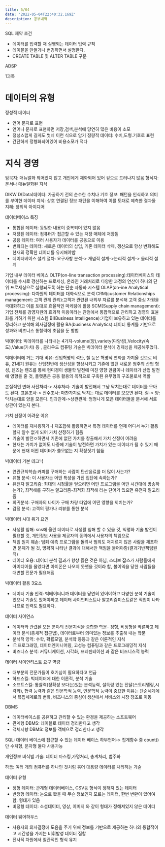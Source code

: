 ```yaml
---
title: 5/04
date: '2022-05-04T22:40:32.169Z'
description: 공부내역
---
```


SQL 제약 조건

-   데이터를 입력할 때 실행되는 데이터 입력 규칙
-   테이블을 만들거나 변경하면서 설정한다.
-   CREATE TABLE 및 ALTER TABLE 구문

ADSP

1과목

# 데이터의 유형

정성적 데이터

-   언어 문자로 표현
-   언어나 문자로 표현하면 저장,검색,분석에 당연히 많은 비용이 소모
-   정성스럽게 길게도 썻네 이런 식으로 암기
    정량적 데이터: 수치,도형.기호로 표현
-   간단하게 정형화되어있어 비용소모가 적다

# 지식 경영

암묵지: 매뉴얼화 되어있지 않고 개인에게 체화되어 있어 겉으로 드러나지 않음
형식지: 문서나 매뉴얼화된 지식

DIKW
D(Data)데이터: 가공하기 전의 순수한 수치나 기호
정보: 패턴을 인식하고 의미를 부여한 데이터
지식: 상호 연결된 정보 패턴을 이해하여 이를 토대로 예측한 결과물
지혜: 창의적 아이디어

데이터베이스 특징

-   통합된 데이터: 동일한 내용이 중복되어 있지 않음
-   저장된 데이터: 컴퓨터가 접근할 수 있는 저장 매체에 저장됨
-   공용 데이터: 여러 사용자가 데이터를 공동으로 이용
-   변화되는 데이터: 새로운 데이터의 삽입, 기존 데이터 삭제, 갱신으로 항상 변화해도 현재의 정확한 데이터를 유지해야함
-   데이터베이스 설계 절차: 요구사항 분석-> 개념적 설계->논리적 설계-> 물리적 설계

기업 내부 데이터 베이스
OLTP(on-line transaction processing):데이터베이스의 데이터를 수시로 갱신하는 프로세싱, 온라인 거래처리로 다양한 과정의 연산이 하나의 단위 프로세싱으로 실행되도록 하는 단순 자동화 시스템
OLAP(on-ine Analytical processing): 다차원의 데이터를 대화식으로 분석
CRM(customer Relationships management: 고객 관계 관리):고객과 관련된 내외부 자료를 분석해 고객 중심 자원을 극대화하고 이를 토대로 효율적인 마케팅에 활용
SCM(Supply chain management):기업 전체를 경영자원의 효과적 이용이라는 관점에서 통합적으로 관리하고 경영의 효율화를 기하기 위한 시스템
BI(Business Intelligence):기업이 보유하고 있는 데이터를 정리하고 분석해 의사결정에 활용
BA(business Analytics):데이터 통계를 기반으로 성과와 비즈니스 통찰력에 초점을 둔 방법

빅데이터: 빅데이터를 나타내는 4가지-volume(양),variety(다양성),Velocity(속도),Value(가치) 등 , 클라우드 컴퓨팅 기술은 빅데이터 분석에 경제성을 제공해주었다.

빅데이터에 거는 기대 비유: 산업혁명의 석탄, 철 등은 혁명적 변화를 가져올 것으로 비유, 21세기 원유는 산업전반에 생산성을 향상시키고 기존에 없던 새로운 범주의 산업 형성, 렌즈는 렌즈를 통해 현미경이 생물학 발전에 미친 영향 만큼이나 데이터가 산업 발전에 영향을 줄 것, 플랫폼은 공동 활용의 목적으로 구축된 유무형의 구조물로서 역할

본질적인 변화
사전처리-> 사후처리: 기술이 발전해서 그냥 닥치는대로 데이터를 모아도 된다.
표본조사-> 전수조사: 마찬가지로 닥치는 대로 데이터를 모으면 된다.
질-> 양: 닥치는대로 양을 모은다.
인과관계->상관관계: 엄청나게 모은 데이터들을 분서해 서로 상관이 있는지 본다.

가치 선정이 어려운 이유

-   데이터를 재사용하거나 재조합해 활용하면서 특정 데이터를 언제 어디서 누가 활용할지 알수 없게 되어 가치 산정하기 힘듬
-   기술이 발전ㅇ하면서 기존에 없던 가치를 창출해서 가치 산정이 어려움
-   현재는 가치가 없어도 나중에 기술이 발전하면 가치가 있는 데이터가 될 수 있기 때문에 현재 어떤 데이터가 쓸모없는 지 확정짓기 힘듦

빅데이터 기본 테크닉

-   연관규칙학습:커피를 구매하는 사람이 탄산음료를 더 많이 사는가?
-   유형 분석: 이 사용자는 어떤 특성을 가진 집단에 속하는가?
-   유전자 알고리즘: 최대의 시청률을 얻으려면 어떤 프로그램을 어떤 시간대에 방송하는가?, 최적해를 구하는 알고리즘-최적화 최적해 라는 단어가 있으면 유전자 알고리즘
-   회귀분석: 구매자의 나이가 구매 차량 타입에 어떤 영향을 끼치는가?
-   감정 분석: 고객의 평가나 리뷰를 통한 분석

빅데이터 시대 위기 요인

-   사생활 침해: sns에 올린 데이터로 사생활 침해 할 수 있을 것, 익명화 기술 발전이 필요할 것, 개인정보 사용을 제공자의 동의에서 사용자의 책임으로
-   책임 원치 훼손: 범죄 예측 프로그램을 돌려서 범죄도 저지르지 않은 사람을 체포하면 문제가 될 것, 명확히 나타난 결과에 대해서만 책임을 물어야함(결과기반책임원칙)
-   데이터 오용: 데이터 분석 결과가 항상 옳은 것은 아님, 스티브 잡스가 사람들에게 아이디어를 물었다면 아이폰은 나오지 못햇을 것이라 함, 불이익을 당한 사람들을 대변할 전문가 필요해짐

빅데이터 활용 3요소

-   데이터 기술 인력: 빅테이터니까 데이터를 당연히 있어야하고 다양한 분석 기술이 있으니 기술도 있어야하고 데이터 사이언티스트나 알고리즘미스트같은 직업이 나타나므로 인력도 필요하다.

데이터 사이언스

-   데이터와 관련된 모든 분야의 전문지식을 종합한 학문- 정형, 비정형을 막론하고 데이터 분석(총체적 접근법), 데이터로부터 의미있는 정보를 추출해 내는 학문
-   분석적 영역: 수학, 확률모델, 분석학 등등과 같은 이론적인 지식
-   IT:프로그래밍, 데이터엔지니어링, 고성능 컴퓨팅과 같은 프로그래밍적 지식
-   비즈니스 분석: 커뮤니케이션, 시각화, 프레젠테이션 과 같은 비즈니스적 능력

데이터 사이언티스트 요구 역량

-   대부분의 전문가들이 호기심이 필요하다고 언급
-   하드스킬: 빅데이터에 대한 이론적, 분석 기술
-   소프트스킬: 통찰력(정확성 보다는)있는 분석능력, 설득령 있는 전달(스토리텔링,시각화), 협력 능력과 같은 인문학적 능력, 인문학적 능력이 중요한 이유는 단순세계에서 복잡세계로의 변화, 비즈니스의 중심이 생산에서 서비스와 시장 창조로 이동

DBMS

-   데이터베이스를 공유하고 관리할 수 있는 환경을 제공하는 소프트웨어
-   관계형 DBMS: 테이블로 데이터 정리한다고 생각
-   객체지향 DBMS: 정보를 객체으로 정리한다고 생각

SQL: 데이터 베이스에 접근할 수 있는 데이터 베이스 하부언어-> 집계함수 중 count()만 수치형, 문자형 둘다 사용가능

개인정보 비식별 기술: 데이터 마스킹,가명처리, 총계처리, 범주화

하둡: 여러 개의 컴퓨터를 하나인 것처럼 묶어 대용량 데이터를 처리하는 기술

데이터 유형

-   정형 데이터: 관계형 데이터베이스, CSV등 형식이 정해져 있는 데이터
-   반정형 데이터: 눈으로 봤을 때 무슨 정보인지 모르는 데이터, 한번 변환이 있어여함, 형태가 있음
-   비정형 데이터: 소셜데이터, 영상, 이미지 와 같이 형태가 정해져있지 않은 데이터

데이터 웨어하우스

-   사용자의 의사결정에 도움을 주기 위해 정보를 기반으로 제공하는 하나의 통합적이고 시간성을 가지는 비휘발성 데이터 집합
-   전사적 차원에서 일관적인 형식 유지

